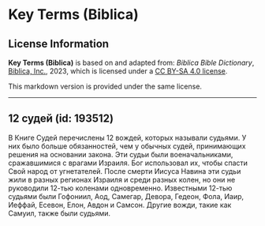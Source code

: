 # Key Terms (Biblica)

## License Information

**Key Terms (Biblica)** is based on and adapted from: _Biblica Bible Dictionary_, [Biblica, Inc.](https://www.biblica.com/), 2023, which is licensed under a [CC BY-SA 4.0 license](https://creativecommons.org/licenses/by-sa/4.0/legalcode.en).

This markdown version is provided under the same license.



--------------------------------

## 12 судей (id: 193512)

В Книге Судей перечислены 12 вождей, которых называли судьями. У них было больше обязанностей, чем у обычных судей, принимающих решения на основании закона. Эти судьи были военачальниками, сражавшимися с врагами Израиля. Бог использовал их, чтобы спасти Свой народ от угнетателей. После смерти Иисуса Навина эти судьи жили в разных регионах Израиля и среди разных колен, но они не руководили 12\-тью коленами одновременно. Известными 12\-тью судьями были Гофониил, Аод, Самегар, Девора, Гедеон, Фола, Иаир, Иеффай, Есевон, Елон, Авдон и Самсон. Другие вожди, такие как Самуил, также были судьями.


